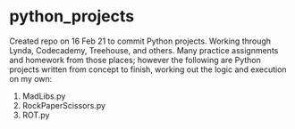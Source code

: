 # python_projects

Created repo on 16 Feb 21 to commit Python projects. Working through Lynda, Codecademy, Treehouse, and others. Many practice assignments and homework from those places; however the following are Python projects written from concept to finish, working out the logic and execution on my own:
1. MadLibs.py
2. RockPaperScissors.py 
3. ROT.py

